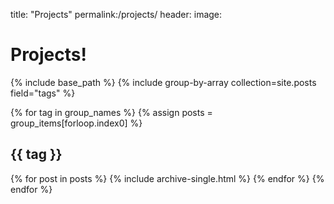 title: "Projects"
permalink:/projects/
header:
image:

# Projects!

{% include base_path %}
{% include group-by-array collection=site.posts field="tags" %}

{% for tag in group_names %}
{% assign posts = group_items[forloop.index0] %}

  <h2 id="{{ tag | slugify }}" class="archive__subtitle">{{ tag }}</h2>
  {% for post in posts %}
    {% include archive-single.html %}
  {% endfor %}
{% endfor %}

